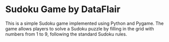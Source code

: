 # Sudoku Game by DataFlair

This is a simple Sudoku game implemented using Python and Pygame. The game allows players to solve a Sudoku puzzle by filling in the grid with numbers from 1 to 9, following the standard Sudoku rules.

